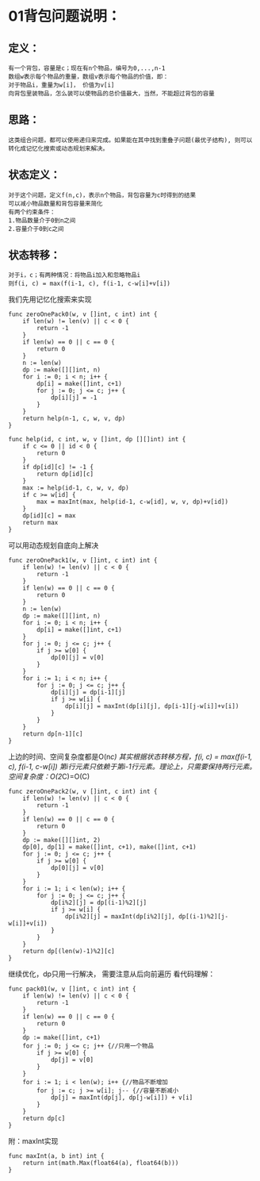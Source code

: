 # 01背包问题说明：

## 定义：
```
有一个背包，容量是c；现在有n个物品，编号为0,...,n-1
数组w表示每个物品的重量，数组v表示每个物品的价值，即：
对于物品i，重量为w[i]， 价值为v[i]
向背包里装物品，怎么装可以使物品的总价值最大，当然，不能超过背包的容量
```
## 思路：
```这类组合问题，都可以使用递归来完成。如果能在其中找到重叠子问题(最优子结构), 则可以转化成记忆化搜索或动态规划来解决。```

## 状态定义：
```
对于这个问题，定义f(n,c)，表示n个物品，背包容量为c时得到的结果
可以减小物品数量和背包容量来简化
有两个约束条件：
1.物品数量介于0到n之间
2.容量介于0到c之间
```
## 状态转移：
```
对于i，c；有两种情况：将物品i加入和忽略物品i
则f(i, c) = max(f(i-1, c), f(i-1, c-w[i]+v[i])
```
我们先用记忆化搜索来实现
```
func zeroOnePack0(w, v []int, c int) int {
	if len(w) != len(v) || c < 0 {
		return -1
	}
	if len(w) == 0 || c == 0 {
		return 0
	}
	n := len(w)
	dp := make([][]int, n)
	for i := 0; i < n; i++ {
		dp[i] = make([]int, c+1)
		for j := 0; j <= c; j++ {
			dp[i][j] = -1
		}
	}
	return help(n-1, c, w, v, dp)
}

func help(id, c int, w, v []int, dp [][]int) int {
	if c <= 0 || id < 0 {
		return 0
	}
	if dp[id][c] != -1 {
		return dp[id][c]
	}
	max := help(id-1, c, w, v, dp)
	if c >= w[id] {
		max = maxInt(max, help(id-1, c-w[id], w, v, dp)+v[id])
	}
	dp[id][c] = max
	return max
}
```

可以用动态规划自底向上解决
```
func zeroOnePack1(w, v []int, c int) int {
	if len(w) != len(v) || c < 0 {
		return -1
	}
	if len(w) == 0 || c == 0 {
		return 0
	}
	n := len(w)
	dp := make([][]int, n)
	for i := 0; i < n; i++ {
		dp[i] = make([]int, c+1)
	}
	for j := 0; j <= c; j++ {
		if j >= w[0] {
			dp[0][j] = v[0]
		}
	}
	for i := 1; i < n; i++ {
		for j := 0; j <= c; j++ {
			dp[i][j] = dp[i-1][j]
			if j >= w[i] {
				dp[i][j] = maxInt(dp[i][j], dp[i-1][j-w[i]]+v[i])
			}
		}
	}
	return dp[n-1][c]
}
```
上边的时间、空间复杂度都是O(n*c)
其实根据状态转移方程，f(i, c) = max(f(i-1, c), f(i-1, c-w[i])
第i行元素只依赖于第i-1行元素。理论上，只需要保持两行元素。空间复杂度：O(2*C)=O(C)
```
func zeroOnePack2(w, v []int, c int) int {
	if len(w) != len(v) || c < 0 {
		return -1
	}
	if len(w) == 0 || c == 0 {
		return 0
	}
	dp := make([][]int, 2)
	dp[0], dp[1] = make([]int, c+1), make([]int, c+1)
	for j := 0; j <= c; j++ {
		if j >= w[0] {
			dp[0][j] = v[0]
		}
	}
	for i := 1; i < len(w); i++ {
		for j := 0; j <= c; j++ {
			dp[i%2][j] = dp[(i-1)%2][j]
			if j >= w[i] {
				dp[i%2][j] = maxInt(dp[i%2][j], dp[(i-1)%2][j-w[i]]+v[i])
			}
		}
	}
	return dp[(len(w)-1)%2][c]
}
```
继续优化，dp只用一行解决， 需要注意从后向前遍历
看代码理解：
```
func pack01(w, v []int, c int) int {
	if len(w) != len(v) || c < 0 {
		return -1
	}
	if len(w) == 0 || c == 0 {
		return 0
	}
	dp := make([]int, c+1)
	for j := 0; j <= c; j++ {//只用一个物品
		if j >= w[0] {
			dp[j] = v[0]
		}
	}
	for i := 1; i < len(w); i++ {//物品不断增加
		for j := c; j >= w[i]; j-- {//容量不断减小
			dp[j] = maxInt(dp[j], dp[j-w[i]]) + v[i]
		}
	}
	return dp[c]
}
```
附：maxInt实现
```
func maxInt(a, b int) int {
	return int(math.Max(float64(a), float64(b)))
}
```